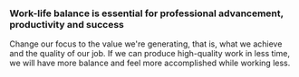 ### Work-life balance is essential for professional advancement, productivity and success

Change our focus to the value we're generating, that is, what we achieve and the quality of our job. If we can produce high-quality work in less time, we will have more balance and feel more accomplished while working less.




